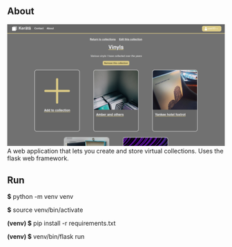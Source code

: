 ## About
![collection screenshot](./screen.png)
A web application that lets you create and store virtual collections.
Uses the flask web framework.

## Run
**$** python -m venv venv

**$** source venv/bin/activate

**(venv) $** pip install -r requirements.txt

**(venv) $** venv/bin/flask run
